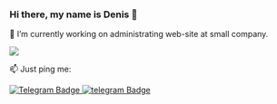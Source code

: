 ### Hi there, my name is Denis 👋

🔭 I’m currently working on administrating web-site at small company.

<a href="https://www.codewars.com/users/ErkhanDV">
  <img src="https://github.r2v.ch/codewars?user=ErkhanDV&stroke=%23BB432C" />
</a>

📫 Just ping me: 
<div id="badges" align: "center">
  <a href="https://t.me/ErkhanDV">
    <img src="https://upload.wikimedia.org/wikipedia/commons/thumb/8/82/Telegram_logo.svg/32px-Telegram_logo.svg.png" alt="Telegram Badge"/>
  </a>
  <a href="mailto:erhan.denis@list.ru">
    <img src="https://upload.wikimedia.org/wikipedia/commons/thumb/0/01/Mail.Ru_Logo_2018.svg/76px-Mail.Ru_Logo_2018.svg.png" alt="telegram Badge"/>
  </a>
</div>
